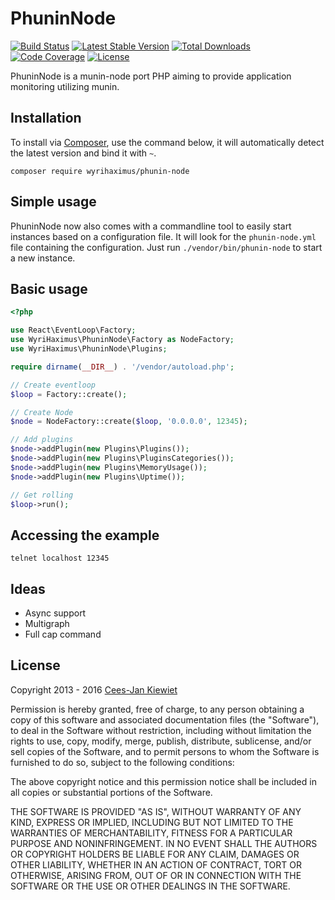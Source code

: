 PhuninNode
==========

[![Build Status](https://travis-ci.org/WyriHaximus/PhuninNode.png)](https://travis-ci.org/WyriHaximus/PhuninNode)
[![Latest Stable Version](https://poser.pugx.org/WyriHaximus/Phunin-Node/v/stable.png)](https://packagist.org/packages/WyriHaximus/Phunin-Node)
[![Total Downloads](https://poser.pugx.org/WyriHaximus/Phunin-Node/downloads.png)](https://packagist.org/packages/WyriHaximus/Phunin-Node)
[![Code Coverage](https://scrutinizer-ci.com/g/WyriHaximus/PhuninNode/badges/coverage.png?b=master)](https://scrutinizer-ci.com/g/WyriHaximus/PhuninNode/?branch=master)
[![License](https://poser.pugx.org/wyrihaximus/phunin-node/license.png)](https://packagist.org/packages/wyrihaximus/phunin-node)

PhuninNode is a munin-node port PHP aiming to provide application monitoring utilizing munin.

## Installation ##

To install via [Composer](http://getcomposer.org/), use the command below, it will automatically detect the latest version and bind it with `~`.

```
composer require wyrihaximus/phunin-node 
```

## Simple usage ##

PhuninNode now also comes with a commandline tool to easily start instances based on a configuration file. It will look for the `phunin-node.yml` file containing the configuration. Just run `./vendor/bin/phunin-node` to start a new instance.

## Basic usage ##

```php
<?php

use React\EventLoop\Factory;
use WyriHaximus\PhuninNode\Factory as NodeFactory;
use WyriHaximus\PhuninNode\Plugins;

require dirname(__DIR__) . '/vendor/autoload.php';

// Create eventloop
$loop = Factory::create();

// Create Node
$node = NodeFactory::create($loop, '0.0.0.0', 12345);

// Add plugins
$node->addPlugin(new Plugins\Plugins());
$node->addPlugin(new Plugins\PluginsCategories());
$node->addPlugin(new Plugins\MemoryUsage());
$node->addPlugin(new Plugins\Uptime());

// Get rolling
$loop->run();
```

## Accessing the example ##

`telnet localhost 12345`

## Ideas ##

- Async support
- Multigraph
- Full cap command

## License ##

Copyright 2013 - 2016 [Cees-Jan Kiewiet](http://wyrihaximus.net/)

Permission is hereby granted, free of charge, to any person
obtaining a copy of this software and associated documentation
files (the "Software"), to deal in the Software without
restriction, including without limitation the rights to use,
copy, modify, merge, publish, distribute, sublicense, and/or sell
copies of the Software, and to permit persons to whom the
Software is furnished to do so, subject to the following
conditions:

The above copyright notice and this permission notice shall be
included in all copies or substantial portions of the Software.

THE SOFTWARE IS PROVIDED "AS IS", WITHOUT WARRANTY OF ANY KIND,
EXPRESS OR IMPLIED, INCLUDING BUT NOT LIMITED TO THE WARRANTIES
OF MERCHANTABILITY, FITNESS FOR A PARTICULAR PURPOSE AND
NONINFRINGEMENT. IN NO EVENT SHALL THE AUTHORS OR COPYRIGHT
HOLDERS BE LIABLE FOR ANY CLAIM, DAMAGES OR OTHER LIABILITY,
WHETHER IN AN ACTION OF CONTRACT, TORT OR OTHERWISE, ARISING
FROM, OUT OF OR IN CONNECTION WITH THE SOFTWARE OR THE USE OR
OTHER DEALINGS IN THE SOFTWARE.

